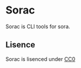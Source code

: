 # Sorac
Sorac is CLI tools for sora.

## Lisence
Sorac is lisenced under [CC0](https://creativecommons.org/publicdomain/zero/1.0/deed.en)